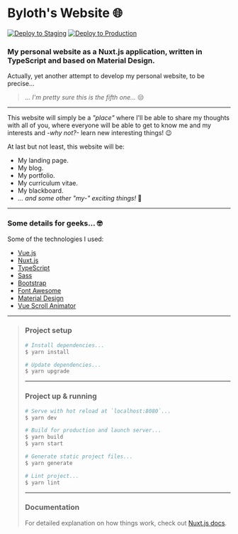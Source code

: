 # Byloth's Website 🌐 #

[![Deploy to Staging](https://github.com/Byloth/website/actions/workflows/deploy-staging.yml/badge.svg)](https://github.com/Byloth/website/actions/workflows/deploy-staging.yml)
[![Deploy to Production](https://github.com/Byloth/website/actions/workflows/deploy-production.yml/badge.svg)](https://github.com/Byloth/website/actions/workflows/deploy-production.yml)

### My personal website as a Nuxt.js application, written in TypeScript and based on Material Design. ###

Actually, yet another attempt to develop my personal website, to be precise...

> *... I'm pretty sure this is the fifth one...* 😒

---

This website will simply be a *"place"* where I'll be able to share my thoughts with all of you, where everyone will be able to get to know me and my interests and *-why not?-* learn new interesting things! 😉

At last but not least, this website will be:

* My landing page.
* My blog.
* My portfolio.
* My curriculum vitae.
* My blackboard.
* *... and some other "my-" exciting things!* 🤣

---

### Some details for geeks... 🤓 ###

Some of the technologies I used:

* [Vue.js](https://vuejs.org/)
* [Nuxt.js](https://nuxtjs.org/)
* [TypeScript](https://www.typescriptlang.org/)
* [Sass](https://sass-lang.com/)
* [Bootstrap](https://getbootstrap.com/)
* [Font Awesome](https://fontawesome.com/)
* [Material Design](https://material.io/)
* [Vue Scroll Animator](https://github.com/Byloth/vue-scroll-animator)

---

> ### Project setup ###
>
> ```bash
> # Install dependencies...
> $ yarn install
>
> # Update dependencies...
> $ yarn upgrade
> ```
>
> ---
>
> ### Project up & running ###
>
> ```bash
> # Serve with hot reload at `localhost:8080`...
> $ yarn dev
>
> # Build for production and launch server...
> $ yarn build
> $ yarn start
> 
> # Generate static project files...
> $ yarn generate
>
> # Lint project...
> $ yarn lint
> ```
>
> ---
>
> ### Documentation ###
>
> For detailed explanation on how things work, check out [Nuxt.js docs](https://nuxtjs.org).
>
